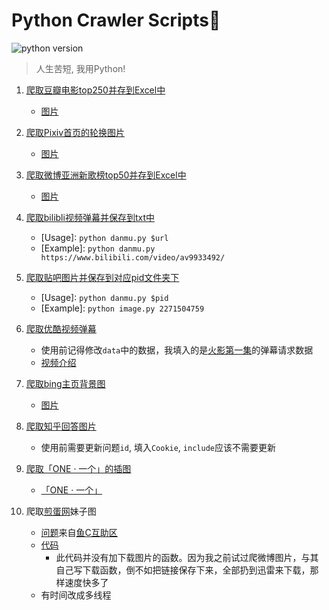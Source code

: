 # Python Crawler Scripts:space_invader:
![python version](https://img.shields.io/badge/python-3.5-brightgreen.svg)

> 人生苦短, 我用Python!

1. [爬取豆瓣电影top250并存到Excel中](https://github.com/LewisTian/Python/blob/master/douban/MovieTop250.py)
    - [图片](https://github.com/LewisTian/Crawler/blob/master/douban/movieTop250.png "douban")

2. [爬取Pixiv首页的轮换图片](https://github.com/LewisTian/Python/blob/master/pixiv/cover.py)
    - [图片](https://github.com/LewisTian/Python/blob/master/pixiv/pixiv.png "Pixiv")

3. [爬取微博亚洲新歌榜top50并存到Excel中](https://github.com/LewisTian/Python/blob/master/weibo/NewSongTop50.py)
    - [图片](https://github.com/LewisTian/Python/blob/master/weibo/weibo.png "weibo")

4. [爬取bilibli视频弹幕并保存到txt中](https://github.com/LewisTian/Python/blob/master/bilibili/danmu.py)
    - [Usage]: `python danmu.py $url`
    - [Example]: `python danmu.py https://www.bilibili.com/video/av9933492/`

5. [爬取贴吧图片并保存到对应pid文件夹下](https://github.com/LewisTian/Python/blob/master/tieba/image.py)
    - [Usage]: `python danmu.py $pid`
    - [Example]: `python image.py 2271504759`

6. [爬取优酷视频弹幕](https://github.com/LewisTian/Python/blob/master/youku/danmu.py)
    - 使用前记得修改`data`中的数据，我填入的是[火影第一集](http://v.youku.com/v_show/id_XNTQwMTgxMTE2.html)的弹幕请求数据
    - [视频介绍](https://www.bilibili.com/video/av13784309/)

7. [爬取bing主页背景图](https://github.com/LewisTian/Python/blob/master/bing/cover.py)
    - [图片](https://cn.bing.com/az/hprichbg/rb/ChamonixClouds_ZH-CN7700889231_1920x1080.jpg "bing")

8. [爬取知乎回答图片](https://github.com/LewisTian/Python/blob/master/zhihu/image.py)
    - 使用前需要更新问题`id`, 填入`Cookie`, `include`应该不需要更新

9. [爬取「ONE · 一个」的插图](https://github.com/LewisTian/Python/blob/master/one/image.py)
    - [「ONE · 一个」](http://www.wufazhuce.com/)

10. 爬取[煎蛋网](http://jandan.net/ooxx/)妹子图

    - [问题](http://bbs.fishc.com/thread-98098-1-1.html)来自[鱼C互助区](http://bbs.fishc.com/bestanswer.php?mod=huzhu)
    - [代码](https://github.com/LewisTian/Python/blob/master/fishC/jandan.py)
        - 此代码并没有加下载图片的函数。因为我之前试过爬微博图片，与其自己写下载函数，倒不如把链接保存下来，全部扔到迅雷来下载，那样速度快多了
    - 有时间改成多线程

